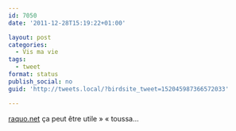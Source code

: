 ```yaml
---
id: 7050
date: '2011-12-28T15:19:22+01:00'

layout: post
categories:
  - Vis ma vie
tags:
  - tweet
format: status
publish_social: no
guid: 'http://tweets.local/?birdsite_tweet=152045987366572033'

---
```


[raquo.net](http://www.raquo.net/) ça peut être utile » « toussa…